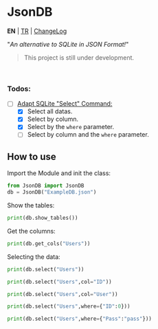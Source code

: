 # JsonDB

**EN** | [TR](README-TR.md) | [ChangeLog](CHANGELOG.md)

"*An alternative to SQLite in JSON Format!*"

> This project is still under development.

<br />

### Todos:
- [ ] [Adapt SQLite "Select" Command:](https://www.sqlite.org/images/syntax/select-stmt.gif)
  - [x] Select all datas.
  - [x] Select by column.
  - [x] Select by the `where` parameter.
  - [ ] Select by column and the `where` parameter.

## How to use
Import the Module and init the class:
```Python
from JsonDB import JsonDB
db = JsonDB("ExampleDB.json")
```
Show the tables:
```Python
print(db.show_tables())
```
Get the columns:
```Python
print(db.get_cols("Users"))
```
Selecting the data:
```Python
print(db.select("Users"))

print(db.select("Users",col="ID"))

print(db.select("Users",col="User"))

print(db.select("Users",where={"ID":0}))

print(db.select("Users",where={"Pass":"pass"}))
```
